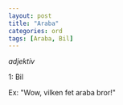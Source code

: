 ```yaml
---
layout: post
title: "Araba"
categories: ord
tags: [Araba, Bil]
---
```


*adjektiv*

1: Bil

Ex: "Wow, vilken fet araba bror!"
